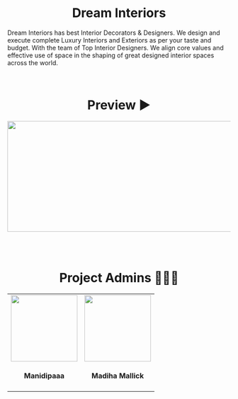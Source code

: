 <h1 align="center">
  Dream Interiors
</h1>
<p>Dream Interiors has best Interior Decorators & Designers. We design and execute complete Luxury Interiors and Exteriors as per your taste and budget. With the team of Top Interior Designers. We align core values and effective use of space in the shaping of great designed interior spaces across the world.</p>

<br>

<h1 align=center> Preview ▶ </h1>
  <p align="center">
    <img src="https://user-images.githubusercontent.com/70858557/124554550-b8434400-de53-11eb-8591-6ab0dea8c1e9.gif" height="250px" width="600px">
  
<br><br>
<h1 align=center> Project Admins 👨🏻‍💻 </h1>
<table>
<tr>	
    <td align="center"><a href="https://github.com/Manidipaaa"><img src="https://avatars.githubusercontent.com/u/70858710?v=4" width=150px height=150px /></a> <h4>Manidipaaa</h4></td>
    <td align="center"><a href="https://github.com/madihamallick"><img src="https://avatars.githubusercontent.com/u/70858557?s=400&u=d233d17e8d678e7c41b9fe257527f39948a58802&v=4" width=150px height=150px /></a><h4>Madiha Mallick</h4></td>
  </tr>
</table>
